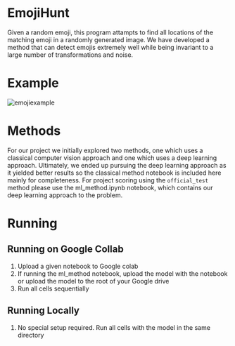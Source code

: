 # EmojiHunt
Given a random emoji, this program attampts to find all locations of the matching emoji in a randomly generated image. We have developed a method that can detect emojis extremely well while being invariant to a large number of transformations and noise.

# Example
![emojiexample](https://user-images.githubusercontent.com/16991582/229385863-c4b9a686-fd3e-4611-b540-688f5affaec3.png)

# Methods
For our project we initially explored two methods, one which uses a classical computer vision approach and one which uses a deep learning approach. Ultimately, we ended up pursuing the deep learning approach as it yielded better results so the classical method notebook is included here mainly for completeness. For project scoring using the `official_test` method please use the ml_method.ipynb notebook, which contains our deep learning approach to the problem.

# Running
## Running on Google Collab
1. Upload a given notebook to Google colab
2. If running the ml_method notebook, upload the model with the notebook or upload the model to the root of your Google drive
3. Run all cells sequentially

## Running Locally
1. No special setup required. Run all cells with the model in the same directory

